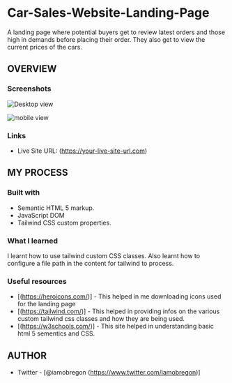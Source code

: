# Car-Sales-Website-Landing-Page
A landing page where potential buyers get to review latest orders and those high in demands before placing their order. They also get to view the current prices of the cars.

## OVERVIEW

### Screenshots

![Desktop view](https://user-images.githubusercontent.com/66152995/181799942-71de0ea6-962d-4b95-8424-812b94902fdd.PNG)

![mobile view](https://user-images.githubusercontent.com/66152995/181801140-6a732950-e47d-45c8-b856-8c6daab1d31b.PNG)

### Links
- Live Site URL: (https://your-live-site-url.com)


## MY PROCESS

### Built with
- Semantic HTML 5 markup.
- JavaScript DOM
- Tailwind CSS custom properties.

### What I learned
I learnt how to use tailwind custom CSS classes. Also learnt how to configure a file path in the content for tailwind to process.

### Useful resources
- [(https://heroicons.com/)] - This helped in me downloading icons used for the landing page
- [(https://tailwind.com/)] - This helped in providing infos on the various custom tailwind css classes and how they are being used.
- [(https://w3schools.com/)] - This site helped in understanding basic html 5 sementics and CSS. 


## AUTHOR
- Twitter - [@iamobregon (https://www.twitter.com/iamobregon)]
